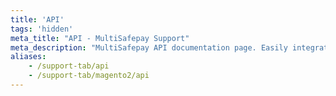 ```yaml
---
title: 'API'
tags: 'hidden'
meta_title: "API - MultiSafepay Support"
meta_description: "MultiSafepay API documentation page. Easily integrate MultiSafepay payment solutions into your webshop"
aliases:
    - /support-tab/api
    - /support-tab/magento2/api
---
```

